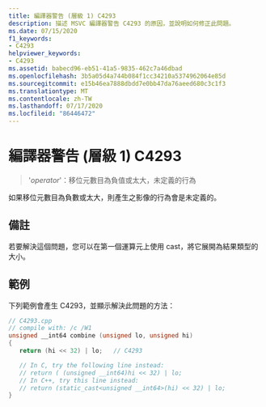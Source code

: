 ```yaml
---
title: 編譯器警告 (層級 1) C4293
description: 描述 MSVC 編譯器警告 C4293 的原因，並說明如何修正此問題。
ms.date: 07/15/2020
f1_keywords:
- C4293
helpviewer_keywords:
- C4293
ms.assetid: babecd96-eb51-41a5-9835-462c7a46dbad
ms.openlocfilehash: 3b5a05d4a744b084f1cc34210a5374962064e85d
ms.sourcegitcommit: e15b46ea7888dbdd7e0bb47da76aeed680c3c1f3
ms.translationtype: MT
ms.contentlocale: zh-TW
ms.lasthandoff: 07/17/2020
ms.locfileid: "86446472"
---
```

# <a name="compiler-warning-level-1-c4293"></a>編譯器警告 (層級 1) C4293

> '*operator*'：移位元數目為負值或太大，未定義的行為

如果移位元數目為負數或太大，則產生之影像的行為會是未定義的。

## <a name="remarks"></a>備註

若要解決這個問題，您可以在第一個運算元上使用 cast，將它展開為結果類型的大小。

## <a name="example"></a>範例

下列範例會產生 C4293，並顯示解決此問題的方法：

```cpp
// C4293.cpp
// compile with: /c /W1
unsigned __int64 combine (unsigned lo, unsigned hi)
{
   return (hi << 32) | lo;   // C4293

   // In C, try the following line instead:
   // return ( (unsigned __int64)hi << 32) | lo;
   // In C++, try this line instead:
   // return (static_cast<unsigned __int64>(hi) << 32) | lo;
}
```
